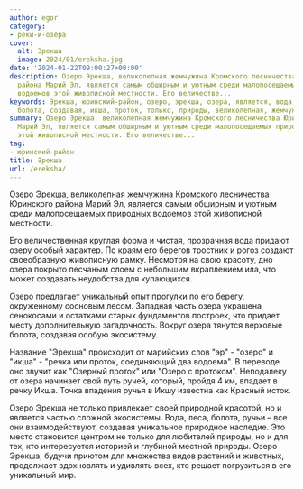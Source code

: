 ```yaml
---
author: egor
category:
- реки-и-озёра
cover:
  alt: Эрекша
  image: 2024/01/ereksha.jpg
date: '2024-01-22T09:00:27+00:00'
description: Озеро Эрекша, великолепная жемчужина Кромского лесничества Юринского
  района Марий Эл, является самым обширным и уютным среди малопосещаемых природных
  водоемов этой живописной местности. Его величестве...
keywords: Эрекша, юринский-район, озеро, эрекша, озера, является, вода, уникальный,
  болота, создавая, икша, проток, только, природы, великолепная, жемчужина, кромского
summary: Озеро Эрекша, великолепная жемчужина Кромского лесничества Юринского района
  Марий Эл, является самым обширным и уютным среди малопосещаемых природных водоемов
  этой живописной местности. Его величестве...
tag:
- юринский-район
title: Эрекша
url: /ereksha/
---
```


Озеро Эрекша, великолепная жемчужина Кромского лесничества Юринского района Марий Эл, является самым обширным и уютным среди малопосещаемых природных водоемов этой живописной местности.

Его величественная круглая форма и чистая, прозрачная вода придают озеру особый характер. По краям его берегов тростник и рогоз создают своеобразную живописную рамку. Несмотря на свою красоту, дно озера покрыто песчаным слоем с небольшим вкраплением ила, что может создавать неудобства для купающихся.

Озеро предлагает уникальный опыт прогулки по его берегу, окруженному сосновым лесом. Западная часть озера украшена сенокосами и остатками старых фундаментов построек, что придает месту дополнительную загадочность. Вокруг озера тянутся верховые болота, создавая особую экосистему.

Название "Эрекша" происходит от марийских слов "эр" \- "озеро" и "икша" \- "речка или проток, соединяющий два водоема". В переводе оно звучит как "Озерный проток" или "Озеро с протоком". Неподалеку от озера начинает свой путь ручей, который, пройдя 4 км, впадает в речку Икша. Точка впадения ручья в Икшу известна как Красный исток.

Озеро Эрекша не только привлекает своей природной красотой, но и является частью сложной экосистемы. Вода, леса, болота, ручьи – все они взаимодействуют, создавая уникальное природное наследие. Это место становится центром не только для любителей природы, но и для тех, кто интересуется историей и глубиной местной природы. Озеро Эрекша, будучи приютом для множества видов растений и животных, продолжает вдохновлять и удивлять всех, кто решает погрузиться в его уникальный мир.